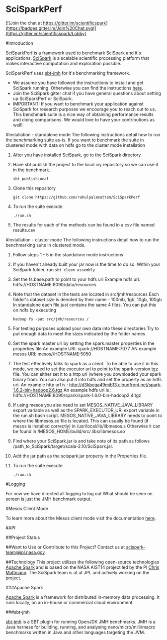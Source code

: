SciSparkPerf
============

[![Join the chat at https://gitter.im/scientificspark](https://badges.gitter.im/Join%20Chat.svg)](https://gitter.im/scientificspark/Lobby)

#Introduction

SciSparkPerf is a framework used to benchmark SciSpark and it's applications.
[SciSpark](http://esto.nasa.gov/forum/estf2015/presentations/Mattmann_S1P8_ESTF2015.pdf) is a scalable scientific processing platform that makes interactive computation and exploration possible.

SciSparkPerf uses [sbt-jmh](https://github.com/ktoso/sbt-jmh) for it's benchmarking framework.

* We assume you have followed the instructions to install and get SciSpark running. Otherwise you can find the instructions [here](https://github.com/SciSpark/SciSpark).
* Join the SciSpark gitter chat if you have general questions about setting up SciSparkPerf or SciSpark.
* IMPORTANT: If you want to benchmark your application against SciSpark for research purposes we encourage you to reach out to us.
             This benchmark suite is a nice way of obtaining performance results and doing comparisons.
             We would love to have your contributions as well!


#Installation - standalone mode
The following instructions detail how to run the benchmarking suite as-is.
If you want to benchmark the suite in clustered mode with data on hdfs go to the cluster mode installation

1. After you have installed SciSpark, go to the SciSpark directory

2. Have sbt publish the project to the local ivy repository so we can use it in the benchmark. 
    ```
    sbt publishLocal
    ```

3. Clone this repository
    ```
    git clone https://github.com/rahulpalamuttam/SciSparkPerf
    ```
    
4. To run the suite execute
    ```
    ./run.sh
    ```

5. The results for each of the methods can be found in a csv file named results.csv


#Installation - cluster mode
The following instructions detail how to run the benchmarking suite in clustered mode.

1. Follow steps 1 - 5 in the standalone mode instructions

2. If you haven't already built your jar now is the time to do so.
   Within your SciSpark folder, run ```sbt clean assembly```
   
3. Set the fs.base.path to point to your hdfs uri
   Example hdfs uri: hdfs://HOSTNAME:8090/data/resources

4. Note that the dataset in the tests are located in src/jmh/resources
   Each folder's dataset size is denoted by their name - 100mb, 1gb, 10gb, 100gb
   In standalone each file just contains the same 4 files.
   You can put this on hdfs by executing
    ```
    hadoop fs -put src/jmh/resources /
    ```
   
5. For testing purposes upload your own data into these directories
   Try to put enough data to meet the sizes indicated by the folder names
   
6. Set the spark master uri by setting the spark.master properties in the properties file
   An example URI: spark://HOSTNAME:7077
   AN example mesos URI: mesos//HOSTNAME:5050

7. The test effectively talks to spark as a client. To be able to use it in this mode,
   we need to set the executor uri to point to the spark-version.tgz file.
   You can either set it to a http uri (where you downloaded your spark binary from.
   You can also put it into hdfs and set the property as an hdfs uri.
   An example http url is : http://d3kbcqa49mib13.cloudfront.net/spark-1.6.2-bin-hadoop2.6.tgz
   An example hdfs uri is : hdfs://HOSTNAME:8090/spark/spark-1.6.0-bin-hadoop2.4.tgz

8. If using mesos you also need to set MESOS_NATIVE_JAVA_LIBRARY export variable as well as the
   SPARK_EXECUTOR_URI export variable in the run.sh bash script.
   MESOS_NATIVE_JAVA_LIBRARY needs to point to where the libmesos.so file is located.
   This can usually be found (if mesos is installed correctly) in /usr/local/lib/libmesos.s
   Otherwise it can be found in /MESOS_HOME/build/src/.libs/libmesos.so
   
8. Find where your SciSpark.jar is and take note of its path as follows /path_to_SciSpark/target/scala-2.10/SciSpark.jar.

9. Add the jar path as the scispark.jar property in the Properties file.

10. To run the suite execute
    ```
    ./run.sh
    ```

#Logging

For now we have directed all logging to log.out
What should be seen on screen is just the JMH benchmark output.

#Mesos Client Mode

To learn more about the Mesos client mode visit the documentation [here](http://spark.apache.org/docs/latest/running-on-mesos.html#using-a-mesos-master-url).


#API

##Project Status



##Want to Use or Contribute to this Project?
Contact us at [scispark-team@jpl.nasa.gov](mailto:scispark-team@jpl.nasa.gov)

##Technology
This project utilizes the following open-source technologies [Apache Spark][Spark] and is based on the NASA AIST14 project led by the PI [Chris Mattmann](http://github.com/chrismattmann/). The SciSpark team is at at JPL and actively working on the project.

###Apache Spark

[Apache Spark][Spark] is a framework for distributed in-memory data processing. It runs locally, on an in-house or commercial cloud environment.

[Spark]: https://spark.apache.org/

###sbt-jmh

[sbt-jmh](https://github.com/ktoso/sbt-jmh) is a SBT plugin for running OpenJDK JMH benchmarks.
JMH is a Java harness for building, running, and analysing nano/micro/milli/macro benchmarks written in Java and other languages targeting the JVM.



